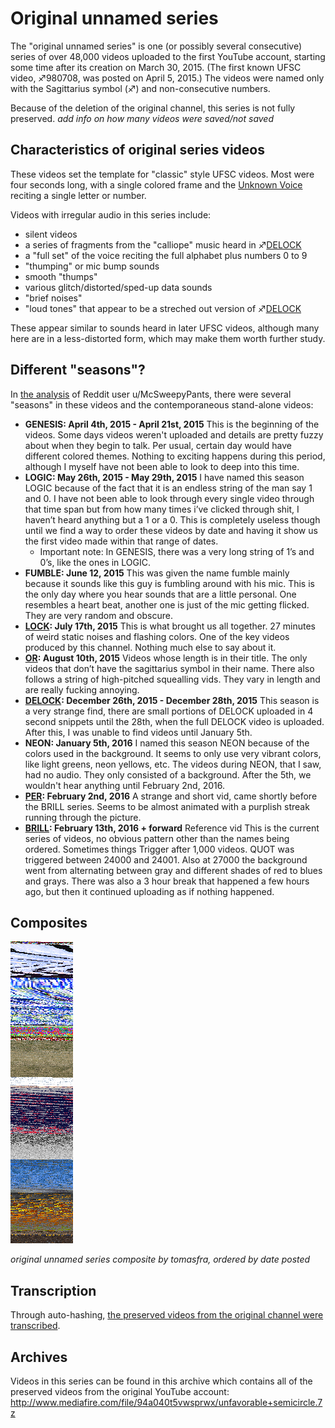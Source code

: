 # Original unnamed series

The "original unnamed series" is one (or possibly several consecutive)
series of over 48,000 videos uploaded to the first YouTube account,
starting some time after its creation on March 30, 2015. (The first
known UFSC video, ♐980708, was posted on April 5, 2015.) The videos were
named only with the Sagittarius symbol (♐) and non-consecutive numbers.

Because of the deletion of the original channel, this series is not
fully preserved. *add info on how many videos were saved/not saved*

## Characteristics of original series videos

These videos set the template for "classic" style UFSC videos. Most were
four seconds long, with a single colored frame and the [Unknown Voice](Unknown_Voice "wikilink") reciting a single letter or number.

Videos with irregular audio in this series include:

  - silent videos
  - a series of fragments from the "calliope" music heard in
    ♐[DELOCK](DELOCK "wikilink")
  - a "full set" of the voice reciting the full alphabet plus numbers 0
    to 9
  - "thumping" or mic bump sounds
  - smooth "thumps"
  - various glitch/distorted/sped-up data sounds
  - "brief noises"
  - "loud tones" that appear to be a streched out version of
    ♐[DELOCK](DELOCK "wikilink")

These appear similar to sounds heard in later UFSC videos, although many
here are in a less-distorted form, which may make them worth further
study.

## Different "seasons"?

In [the analysis](https://www.reddit.com/r/UnfavorableSemicircle/comments/46zwat/breakdown_of_todays_findings_february_22nd_2016/)
of Reddit user u/McSweepyPants, there were several "seasons" in these
videos and the contemporaneous stand-alone videos:

  - **GENESIS: April 4th, 2015 - April 21st, 2015** This is the
    beginning of the videos. Some days videos weren't uploaded and
    details are pretty fuzzy about when they begin to talk. Per usual,
    certain day would have different colored themes. Nothing to exciting
    happens during this period, although I myself have not been able to
    look to deep into this time.
  - **LOGIC: May 26th, 2015 - May 29th, 2015** I have named this season
    LOGIC because of the fact that it is an endless string of the man
    say 1 and 0. I have not been able to look through every single video
    through that time span but from how many times i’ve clicked through
    shit, I haven’t heard anything but a 1 or a 0. This is completely
    useless though until we find a way to order these videos by date and
    having it show us the first video made within that range of dates.
      - Important note: In GENESIS, there was a very long string of 1’s
        and 0’s, like the ones in LOGIC.
  - **FUMBLE: June 12, 2015** This was given the name fumble mainly
    because it sounds like this guy is fumbling around with his mic.
    This is the only day where you hear sounds that are a little
    personal. One resembles a heart beat, another one is just of the mic
    getting flicked. They are very random and obscure.
  - **[LOCK](LOCK "wikilink"): July 17th, 2015** This is what brought us
    all together. 27 minutes of weird static noises and flashing colors.
    One of the key videos produced by this channel. Nothing much else to
    say about it.
  - **[OR](OR "wikilink"): August 10th, 2015** Videos whose length is in
    their title. The only videos that don’t have the sagittarius symbol
    in their name. There also follows a string of high-pitched
    squealling vids. They vary in length and are really fucking
    annoying.
  - **[DELOCK](DELOCK "wikilink"): December 26th, 2015 - December 28th,
    2015** This season is a very strange find, there are small portions
    of DELOCK uploaded in 4 second snippets until the 28th, when the
    full DELOCK video is uploaded. After this, I was unable to find
    videos until January 5th.
  - **NEON: January 5th, 2016** I named this season NEON because of the
    colors used in the background. It seems to only use very vibrant
    colors, like light greens, neon yellows, etc. The videos during
    NEON, that I saw, had no audio. They only consisted of a background.
    After the 5th, we wouldn't hear anything until February 2nd, 2016.
  - **[PER](PER "wikilink"): February 2nd, 2016** A strange and short
    vid, came shortly before the BRILL series. Seems to be almost
    animated with a purplish streak running through the picture.
  - **[BRILL](BRILL "wikilink"): February 13th, 2016 + forward**
    Reference vid This is the current series of videos, no obvious
    pattern other than the names being ordered. Sometimes things Trigger
    after 1,000 videos. QUOT was triggered between 24000 and 24001. Also
    at 27000 the background went from alternating between gray and
    different shades of red to blues and grays. There was also a 3 hour
    break that happened a few hours ago, but then it continued uploading
    as if nothing happened.

## Composites

![original unnamed series composite](Numbered_composite_bydate.png)

*original unnamed series composite by tomasfra, ordered by date posted*

## Transcription

Through auto-hashing, [the preserved videos from the original channel were transcribed](http://tomasf.se/projects/semi/transcription.html).

## Archives

Videos in this series can be found in this archive which contains all of
the preserved videos from the original YouTube account:
<http://www.mediafire.com/file/94a040t5vwsprwx/unfavorable+semicircle.7z>

